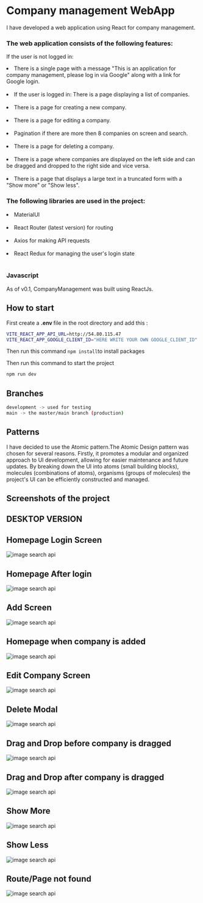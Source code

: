 # Company management WebApp

I have developed a web application using React for company management. 

### The web application consists of the following features:

If the user is not logged in:

<li>There is a single page with a message "This is an application for company management, please log in via Google" along with a link for Google login.</li>
<br/>

<li>If the user is logged in: There is a page displaying a list of companies.</li>
<br/>
<li>There is a page for creating a new company.</li>
<br/>
<li>There is a page for editing a company.</li>
<br/>
<li>Pagination if there are more then 8 companies on screen and search.</li>
<br/>
<li>There is a page for deleting a company.</li>
<br/>
<li>There is a page where companies are displayed on the left side and can be dragged and dropped to the right side and vice versa.</li>
<br/>
<li>There is a page that displays a large text in a truncated form with a "Show more" or "Show less".</li>

### The following libraries are used in the project:

<li>MaterialUI </li>
<br/>
<li>React Router (latest version) for routing</li>
<br/>
<li>Axios for making API requests</li>
<br/>
<li>React Redux for managing the user's login state</li>
<br/>

### Javascript

As of v0.1, CompanyManagement was built using ReactJs.

## How to start

First create a <b>.env </b> file in the root directory and add this :
```bash
VITE_REACT_APP_API_URL=http://54.80.115.47
VITE_REACT_APP_GOOGLE_CLIENT_ID="HERE WRITE YOUR OWN GOOGLE_CLIENT_ID"
```
Then run this command ```npm install```to install packages

Then run this command to start the project
```bash
npm run dev
```

## Branches
```bash
development -> used for testing
main -> the master/main branch (production)
```

## Patterns

I have decided to use the Atomic pattern.The Atomic Design pattern was chosen for several reasons. Firstly, it promotes a modular and organized approach to UI development, allowing for easier maintenance and future updates. By breaking down the UI into atoms (small building blocks), molecules (combinations of atoms), organisms (groups of molecules) the project's UI can be efficiently constructed and managed.

## Screenshots of the project
## DESKTOP VERSION
## Homepage Login Screen
![image search api](https://i.ibb.co/D8G1spW/Unknown-1.png)
## Homepage After login
![image search api](https://i.ibb.co/4Fzdfn9/Unknown-2.png)
## Add Screen
![image search api](https://i.ibb.co/jG9tWmS/3.png)
## Homepage when company is added
![image search api](https://i.ibb.co/zRqg2L5/5.png)
## Edit Company Screen
![image search api](https://i.ibb.co/s5364Vy/6.png)
## Delete Modal
![image search api](https://i.ibb.co/Nxvj1py/7.png)
## Drag and Drop before company is dragged
![image search api](https://i.ibb.co/1nqPfHS/8.png)
## Drag and Drop after company is dragged
![image search api](https://gcdnb.pbrd.co/images/mrsdP5ZrcN2X.png?o=1)
## Show More 
![image search api](https://gcdnb.pbrd.co/images/3UfPxh6pq1K2.png?o=1)
## Show Less
![image search api](https://gcdnb.pbrd.co/images/7YXW9es3HaDI.png?o=1)
## Route/Page not found
![image search api](https://gcdnb.pbrd.co/images/IbaA6vBVh5Hj.png?o=1)
